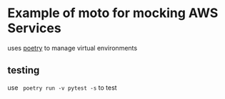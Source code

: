 # Example of moto for mocking AWS Services

uses [poetry](https://python-poetry.org/) to manage virtual environments

## testing

use ` poetry run -v pytest -s` to test

